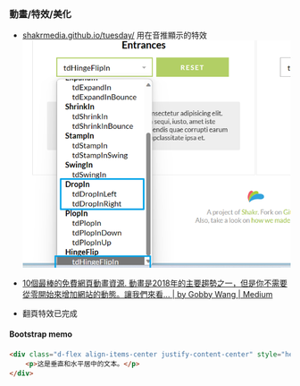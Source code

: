 ### 動畫/特效/美化
- [shakrmedia.github.io/tuesday/](http://shakrmedia.github.io/tuesday/)
用在音推顯示的特效
![image.png|100](https://raw.githubusercontent.com/Ash0645/image_remote/main/202309142034098.png)

- [10個最棒的免費網頁動畫資源. 動畫是2018年的主要趨勢之一，但是你不需要從零開始來增加網站的動態。讓我們來看… | by Gobby Wang | Medium](https://medium.com/@berylgobby/10%E5%80%8B%E6%9C%80%E6%A3%92%E7%9A%84%E5%85%8D%E8%B2%BB%E7%B6%B2%E9%A0%81%E5%8B%95%E7%95%AB%E8%B3%87%E6%BA%90-eabc9ca5b931)
- 翻頁特效已完成

#### Bootstrap memo

```html
<div class="d-flex align-items-center justify-content-center" style="height: 200px;">
    <p>这是垂直和水平居中的文本。</p>
</div>
```
